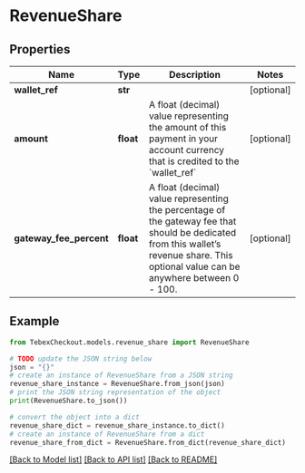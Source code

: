 # RevenueShare


## Properties

Name | Type | Description | Notes
------------ | ------------- | ------------- | -------------
**wallet_ref** | **str** |  | [optional] 
**amount** | **float** | A float (decimal) value representing the amount of this payment in your account currency that is credited to the &#x60;wallet_ref&#x60; | [optional] 
**gateway_fee_percent** | **float** | A float (decimal) value representing the percentage of the gateway fee that should be dedicated from this wallet’s revenue share. This optional value can be anywhere between 0 - 100. | [optional] 

## Example

```python
from TebexCheckout.models.revenue_share import RevenueShare

# TODO update the JSON string below
json = "{}"
# create an instance of RevenueShare from a JSON string
revenue_share_instance = RevenueShare.from_json(json)
# print the JSON string representation of the object
print(RevenueShare.to_json())

# convert the object into a dict
revenue_share_dict = revenue_share_instance.to_dict()
# create an instance of RevenueShare from a dict
revenue_share_from_dict = RevenueShare.from_dict(revenue_share_dict)
```
[[Back to Model list]](../README.md#documentation-for-models) [[Back to API list]](../README.md#documentation-for-api-endpoints) [[Back to README]](../README.md)


